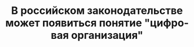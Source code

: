---
layout: new
lang: ru
permalink: /ru/2024-04-22-v-rossijskom-zakonodatelstve-mozhet-poiavitsia-poniatie-cifrovaia-organizaciia
title: В российском законодательстве может появиться понятие "цифровая организация"
new-title: В российском законодательстве может появиться понятие "цифровая организация"
new-text: "В ходе конференции финансового клуба Fin Hype Law 2024 заместитель министра финансов, Иван Чебесков, высказал идею о законодательном признании цифровых организаций или децентрализованных автономных обществ.
<br>
По его словам, данный статус может быть присвоен обычным компаниям с ограниченной ответственностью, при условии, что права на их акции будут регистрироваться в специальных информационных системах.
<br>
Чебесков отметил, что в России уже существует несколько информационных систем, выпускающих цифровые финансовые активы, и предложил возможность заключения корпоративных соглашений в форме смарт-контрактов внутри таких систем.
<br>
По его мнению, создание цифровых организаций позволит избежать необходимости нотариального удостоверения сделок, так как все транзакции будут регистрироваться на операционной платформе, на которой также будут вестись реестры и отчетность организации.
<br>
Этот шаг, подчеркнул Чебесков, может серьезно упростить ведение бизнеса."
publish-date: 2024-04-22

ref: /2024-04-22-the-concept-of-digital-organization-may-appear-in-russian-legislation

tags:
  - name: "Биткоин"
    lang: ru
  - name: "Эфириум"
    lang: ru
  - name: "Блокчейн"
    lang: ru
  - name: "Криптовалюта"
    lang: ru
  - name: "Децентрализация"
    lang: ru
  - name: "Смарт-контракты"
    lang: ru
  - name: "Альткоин"
    lang: ru
  - name: "Майнинг"
    lang: ru
  - name: "Кошелек"
    lang: ru
  - name: "Токен"
    lang: ru
  - name: "Цифровой актив"
    lang: ru
  - name: "Подтверждение-работы"
    lang: ru
  - name: "Подтверждение-доли"
    lang: ru
  - name: "Консенсус"
    lang: ru
  - name: "Хардфорк"
    lang: ru
  - name: "Софтфорк"
    lang: ru
  - name: "Хеширование"
    lang: ru

sources:
  - name: RG
    link: https://rg.ru/2024/04/10/v-rossijskom-zakonodatelstve-mozhet-poiavitsia-poniatie-cifrovaia-organizaciia.html
---